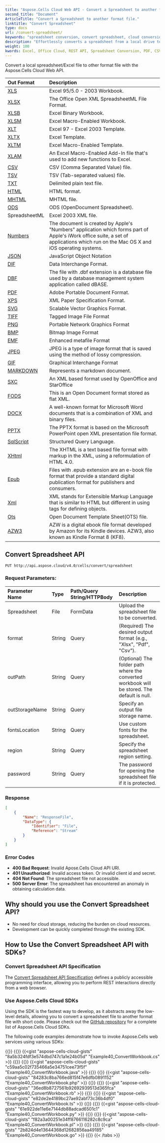 ```yaml
---
title: "Aspose.Cells Cloud Web API - Convert a Spreadsheet to another format file."
second_title: "Document"
ArticleTitle: "Convert a Spreadsheet to another format file."
linktitle: "Convert Spreadsheet"
type: docs
url: /convert-spreadsheet/
keywords: "spreadsheet conversion, convert spreadsheet, cloud conversion, REST API, XLSX, PDF, CSV, JSON, Markdown, convert local files"
description: "Effortlessly converts a spreadsheet from a local drive to various specified formats using the Excel API."
weight: 100
kwords: Excel, Office Cloud, REST API, Spreadsheet Conversion, PDF, CSV, JSON, Markdown, Match all blank cells in an Excel worksheet
---
```


Convert a local spreadsheet/Excel file to other format file with the Aspose.Cells Cloud Web API.

|**Out Format**|**Description**|
| :- | :- |
|[XLS](https://docs.fileformat.com/spreadsheet/xls/)|Excel 95/5.0 - 2003 Workbook.|
|[XLSX](https://docs.fileformat.com/spreadsheet/xlsx/)|The Office Open XML SpreadsheetML File Format.|
|[XLSB](https://docs.fileformat.com/spreadsheet/xlsb/)|Excel Binary Workbook.|
|[XLSM](https://docs.fileformat.com/spreadsheet/xlsm/)|Excel Macro-Enabled Workbook.|
|[XLT](https://docs.fileformat.com/spreadsheet/xlt/)|Excel 97 - Excel 2003 Template.|
|[XLTX](https://docs.fileformat.com/spreadsheet/xltx/)|Excel Template.|
|[XLTM](https://docs.fileformat.com/spreadsheet/xltm/)|Excel Macro-Enabled Template.|
|[XLAM](https://docs.fileformat.com/spreadsheet/xlam/)|An Excel Macro-Enabled Add-In file that's used to add new functions to Excel.|
|[CSV](https://docs.fileformat.com/spreadsheet/csv/)|CSV (Comma Separated Value) file.|
|[TSV](https://docs.fileformat.com/spreadsheet/tsv/)|TSV (Tab-separated values) file.|
|[TXT](https://docs.fileformat.com/word-processing/txt/)|Delimited plain text file.|
|[HTML](https://docs.fileformat.com/web/html/)|HTML format.|
|[MHTML](https://docs.fileformat.com/web/mhtml/)|MHTML file.|
|[ODS](https://docs.fileformat.com/spreadsheet/ods/)|ODS (OpenDocument Spreadsheet).|
|SpreadsheetML|Excel 2003 XML file.|
|[Numbers](https://docs.fileformat.com/spreadsheet/numbers/)|The document is created by Apple's "Numbers" application which forms part of Apple's iWork office suite, a set of applications which run on the Mac OS X and iOS operating systems.|
|[JSON](https://docs.fileformat.com/web/json/)|JavaScript Object Notation|
|[DIF](https://docs.fileformat.com/spreadsheet/dif/)|Data Interchange Format.|
|[DBF](https://docs.fileformat.com/database/dbf/)|The file with .dbf extension is a database file used by a database management system application called dBASE.|
|[PDF](https://docs.fileformat.com/pdf/)|Adobe Portable Document Format.|
|[XPS](https://docs.fileformat.com/page-description-language/xps/)|XML Paper Specification Format.|
|[SVG](https://docs.fileformat.com/page-description-language/svg/)|Scalable Vector Graphics Format.|
|[TIFF](https://docs.fileformat.com/image/tiff/)|Tagged Image File Format|
|[PNG](https://docs.fileformat.com/image/png/)|Portable Network Graphics Format|
|[BMP](https://docs.fileformat.com/image/bmp/)|Bitmap Image Format|
|[EMF](https://docs.fileformat.com/image/emf/)|Enhanced metafile Format|
|[JPEG](https://docs.fileformat.com/image/jpeg/)|JPEG is a type of image format that is saved using the method of lossy compression.|
|[GIF](https://docs.fileformat.com/image/gif/)|Graphical Interchange Format|
|[MARKDOWN](https://docs.fileformat.com/word-processing/md/)|Represents a markdown document.|
|[SXC](https://docs.fileformat.com/spreadsheet/sxc/)|An XML based format used by OpenOffice and StarOffice|
|[FODS](https://docs.fileformat.com/spreadsheet/fods/)|This is an Open Document format stored as flat XML.|
|[DOCX](https://docs.fileformat.com/word-processing/docx/)|A well-known format for Microsoft Word documents that is a combination of XML and binary files.|
|[PPTX](https://docs.fileformat.com/presentation/pptx/)|The PPTX format is based on the Microsoft PowerPoint open XML presentation file format.|
|[SqlScript](https://docs.fileformat.com/database/sql/)|Structured Query Language.|
|[XHtml](https://docs.fileformat.com/web/xhtml/)|The XHTML is a text based file format with markup in the XML, using a reformulation of HTML 4.0.|
|[Epub](https://docs.fileformat.com/ebook/epub/)|Files with .epub extension are an e-book file format that provide a standard digital publication format for publishers and consumers.|
|[Xml](https://docs.fileformat.com/web/xml/)|XML stands for Extensible Markup Language that is similar to HTML but different in using tags for defining objects.|
|[Ots](https://docs.fileformat.com/spreadsheet/ots/)|Open Document Template Sheet(OTS) file.|
|[AZW3](https://docs.fileformat.com/ebook/azw3/)|AZW is a digital ebook file format developed by Amazon for its Kindle devices. AZW3, also known as Kindle Format 8 (KF8).|

## **Convert Spreadsheet API**

```http
PUT http://api.aspose.cloud/v4.0/cells/convert/spreadsheet
```

### **Request Parameters:**

| Parameter Name | Type | Path/Query String/HTTPBody | Description |
| :- | :- | :- |:- |
|Spreadsheet|File|FormData|Upload the spreadsheet file to be converted.|
|format|String|Query|(Required) The desired output format (e.g., "Xlsx", "Pdf", "Csv").|
|outPath|String|Query|(Optional) The folder path where the converted workbook will be stored. The default is null.|
|outStorageName|String|Query|Specify an output file storage name.|
|fontsLocation|String|Query|Use custom fonts for the spreadsheet.|
|region|String|Query|Specify the spreadsheet region setting.|
|password|String|Query|The password for opening the spreadsheet file if it is protected.|

### **Response**

```json
[
    {
        "Name": "ResponseFile",
        "DataType": {
            "Identifier": "File",
            "Reference": "Stream"
        }
    }
]
```

### Error Codes

- **400 Bad Request**: Invalid Apose.Cells Cloud API URI.
- **401 Unauthorized**: Invalid access token. Or invalid client id and secret.
- **404 Not Found**: The spreadsheet file not accessible.
- **500 Server Error**: The spreadsheet has encountered an anomaly in obtaining calculation data.

## Why should you use the Convert Spreadsheet API?

- No need for cloud storage, reducing the burden on cloud resources.
- Development can be quickly completed through the existing SDK.

## How to Use the Convert Spreadsheet API with SDKs?

### Convert Spreadsheet API Specification

The [Convert Spreadsheet API Specification](https://reference.aspose.cloud/cells/#/ConversionController/ConvertSpreadsheet) defines a publicly accessible programming interface, allowing you to perform REST interactions directly from a web browser.

### Use Aspose.Cells Cloud SDKs

Using the SDK is the fastest way to develop, as it abstracts away the low-level details, allowing you to convert a spreadsheet file to another format file with short code.
Please check out the [GitHub repository](https://github.com/aspose-cells-cloud) for a complete list of Aspose.Cells Cloud SDKs.

The following code examples demonstrate how to invoke Aspose.Cells web services using various SDKs:

{{<tabs tabTotal="8" tabID="1" tabName1="C#" tabName2="Java" tabName3="PHP" tabName4="Ruby" tabName5="Node.js" tabName6="Python" tabName7="Perl" tabName8="Go" >}}
{{<tab tabNum="1" >}}
{{<gist "aspose-cells-cloud-gists" "8a5b324fdf3e574dbd747c1a1e24b05d" "Example40_ConvertWorkbook.cs" >}}
{{</tab>}}
{{<tab tabNum="2" >}}
{{<gist "aspose-cells-cloud-gists" "c59aa5c02f735466a5e34751cee73f5f" "Example40_ConvertWorkbook.java" >}}
{{</tab>}}
{{<tab tabNum="3" >}}
{{<gist "aspose-cells-cloud-gists" "84283c8ba766ed815f47e6dfb0891152" "Example40_ConvertWorkbook.php" >}}
{{</tab>}}
{{<tab tabNum="4" >}}
{{<gist "aspose-cells-cloud-gists" "36ed8b8727561b92692939513d365fca" "Example40_ConvertWorkbook.rb" >}}
{{</tab>}}
{{<tab tabNum="5" >}}
{{<gist "aspose-cells-cloud-gists" "e82de2e4189bc27ae92abf73c36b4df0" "Example40_ConvertWorkbook.ts" >}}
{{</tab>}}
{{<tab tabNum="6" >}}
{{<gist "aspose-cells-cloud-gists" "61e922de11e6e7144db88adcad6501c1" "Example40_ConvertWorkbook.py" >}}
{{</tab>}}
{{<tab tabNum="7" >}}
{{<gist "aspose-cells-cloud-gists" "f82a3a00251e34ff8766116282c8c9ca" "Example40_ConvertWorkbook.pl" >}}
{{</tab>}}
{{<tab tabNum="8" >}}
{{<gist "aspose-cells-cloud-gists" "2b824d4e13644368d12682856aa49185" "Example40_ConvertWorkbook.go" >}}
{{</tab>}}
{{< /tabs >}}
